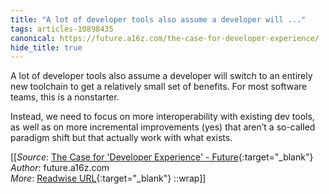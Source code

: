 ```yaml
---
title: "A lot of developer tools also assume a developer will ..."
tags: articles-10898435
canonical: https://future.a16z.com/the-case-for-developer-experience/
hide_title: true
---
```


A lot of developer tools also assume a developer will switch to an entirely new toolchain to get a relatively small set of benefits. For most software teams, this is a nonstarter.

Instead, we need to focus on more interoperability with existing dev tools, as well as on more incremental improvements (yes) that aren’t a so-called paradigm shift but that actually work with what exists.


[[_Source_: [The Case for 'Developer Experience' - Future](https://future.a16z.com/the-case-for-developer-experience/){:target="_blank"}<br>
_Author_: future.a16z.com<br>
_More_: [Readwise URL](https://readwise.io/open/225831567){:target="_blank"}
::wrap]]